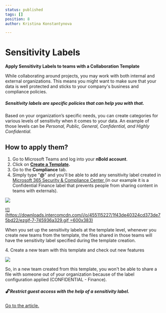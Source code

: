 ```yaml
---
status: published
tags: []
position: 8
author: Kristina Konstantynova

---
```

# **Sensitivity Labels**

**Apply Sensitivity Labels to teams with a Collaboration Template**

While collaborating around projects, you may work with both internal and external organizations. This means you might want to make sure that your data is well protected and sticks to your company's business and compliance policies.

##### Sensitivity labels are specific policies that can help you with that.

Based on your organization’s specific needs, you can create categories for various levels of sensitivity when it comes to your data. An example of those levels can be _Personal, Public, General, Confidential, and Highly Confidential._

## How to apply them?

1. Go to Microsoft Teams and log into your **nBold account**.
2. Click on [**Create a Template**](https://docs.nbold.co/collaboration-templates/create-a-new-collaboration-template.html)**.**
3. Go to the **Compliance** tab.
4. Simply type "**@**" and you'll be able to add any sensitivity label created in[ Microsoft 365 Security & Compliance Center ](https://protection.office.com/homepage)(in our example it is a Confidential Finance label that prevents people from sharing content in teams with externals).

![](/uploads/ezgif-7-745936a329.gif)

[![](https://downloads.intercomcdn.com/i/o/455115227/1f43de40324cd373de75bd22/ezgif-7-745936a329.gif =600x383)](https://downloads.intercomcdn.com/i/o/455115227/1f43de40324cd373de75bd22/ezgif-7-745936a329.gif)

When you set up the sensitivity labels at the template level, whenever you create new teams from the template, the files shared in those teams will have the sensitivity label specified during the template creation.

4\. Create a new team with this template and check out new features

![](/uploads/screenshot-2022-01-28-at-16-21-27.png)

So, in a new team created from this template, you won't be able to share a file with someone out of your organization because of the label configuration applied (CONFIDENTIAL - Finance).

##### 🔓 Restrict guest access with the help of a sensitivity label.

[Go to the article.]()